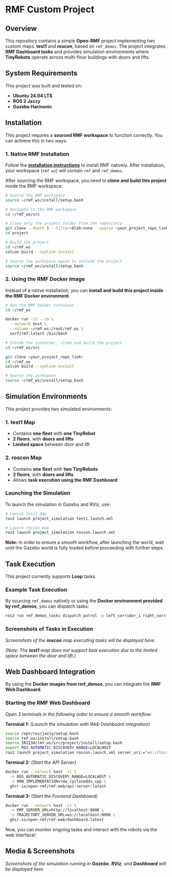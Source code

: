 # RMF Custom Project

## Overview

This repository contains a simple **Open-RMF** project implementing two custom maps: **test1** and **roscon**, based on `rmf_demos`. The project integrates **RMF Dashboard tasks** and provides simulation environments where **TinyRobots** operate across multi-floor buildings with doors and lifts.

## System Requirements

This project was built and tested on:

- **Ubuntu 24.04 LTS**
- **ROS 2 Jazzy**
- **Gazebo Harmonic**

## Installation

This project requires a **sourced RMF workspace** to function correctly. You can achieve this in two ways:

### 1. **Native RMF Installation**

Follow the **[installation instructions](https://github.com/open-rmf/rmf?tab=readme-ov-file#installation-instructions)** to install RMF natively. After installation, your workspace (`rmf_ws`) will contain `rmf` and `rmf_demos`.

After sourcing the RMF workspace, you need to **clone and build this project** inside the RMF workspace:

```bash
# Source the RMF workspace
source ~/rmf_ws/install/setup.bash

# Navigate to the RMF workspace
cd ~/rmf_ws/src

# Clone only the project folder from the repository
git clone --depth 1 --filter=blob:none --sparse <your_project_repo_link>
cd project

# Build the project
cd ~/rmf_ws
colcon build --symlink-install

# Source the workspace again to include the project
source ~/rmf_ws/install/setup.bash
```

### 2. **Using the RMF Docker Image**

Instead of a native installation, you can **install and build this project inside the RMF Docker environment**.

```bash
# Run the RMF Docker container
cd ~/rmf_ws

docker run -it --rm \
  --network host \
  --volume ~/rmf_ws:/root/rmf_ws \
  osrf/rmf:latest /bin/bash

# Inside the container, clone and build the project
cd ~/rmf_ws/src

git clone <your_project_repo_link>
cd ~/rmf_ws
colcon build --symlink-install

# Source the workspace
source ~/rmf_ws/install/setup.bash
```

## Simulation Environments

This project provides two simulated environments:

### **1. test1 Map**
- Contains **one fleet** with **one TinyRobot**
- **2 floors**, with **doors and lifts**
- **Limited space** between door and lift

### **2. roscon Map**
- Contains **one fleet** with **two TinyRobots**
- **2 floors**, with **doors and lifts**
- Allows **task execution using the RMF Dashboard**

### **Launching the Simulation**

To launch the simulation in Gazebo and RViz, use:

```bash
# Launch test1 map
ros2 launch project_simulation test1.launch.xml

# Launch roscon map
ros2 launch project_simulation roscon.launch.xml
```

**Note:** In order to ensure a smooth workflow, after launching the world, wait until the Gazebo world is fully loaded before proceeding with further steps.

## Task Execution

This project currently supports **Loop** tasks.

### **Example Task Execution**

By sourcing `rmf_demos` natively or using the **Docker environment provided by rmf_demos**, you can dispatch tasks:

```bash
ros2 run rmf_demos_tasks dispatch_patrol -p left_corridor_1 right_corridor_1 -n 2 --use_sim_time
```

### **Screenshots of Tasks in Execution**

_Screenshots of the **roscon** map executing tasks will be displayed here._

_(Note: The **test1** map does not support task execution due to the limited space between the door and lift.)_

## Web Dashboard Integration

By using the **Docker images from rmf_demos**, you can integrate the **RMF Web Dashboard**.

### **Starting the RMF Web Dashboard**

_Open 3 terminals in the following order to ensure a smooth workflow:_

**Terminal 1:** _(Launch the simulation with Web Dashboard integration)_
```bash
source /opt/ros/jazzy/setup.bash 
source rmf_ws/install/setup.bash 
source IR2134/rmf_ws/src/project/install/setup.bash
export ROS_AUTOMATIC_DISCOVERY_RANGE=LOCALHOST
ros2 launch project_simulation roscon.launch.xml server_uri:="ws://localhost:8000/_internal"
```

**Terminal 2:** _(Start the API Server)_
```bash
docker run --network host -it \
  -e ROS_AUTOMATIC_DISCOVERY_RANGE=LOCALHOST \
  -e RMW_IMPLEMENTATION=rmw_cyclonedds_cpp \
  ghcr.io/open-rmf/rmf-web/api-server:latest
```

**Terminal 3:** _(Start the Frontend Dashboard)_
```bash
docker run --network host -it \
  -e RMF_SERVER_URL=http://localhost:8000 \
  -e TRAJECTORY_SERVER_URL=ws://localhost:8006 \
  ghcr.io/open-rmf/rmf-web/dashboard:latest
```

Now, you can monitor ongoing tasks and interact with the robots via the web interface!

## Media & Screenshots

_Screenshots of the simulation running in **Gazebo**, **RViz**, and **Dashboard** will be displayed here._

